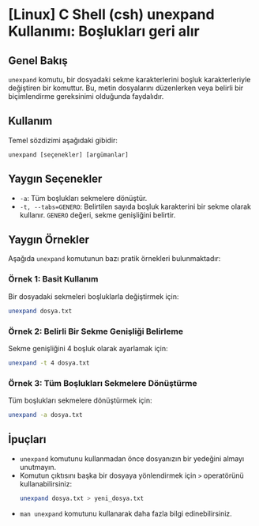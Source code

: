 # [Linux] C Shell (csh) unexpand Kullanımı: Boşlukları geri alır

## Genel Bakış
`unexpand` komutu, bir dosyadaki sekme karakterlerini boşluk karakterleriyle değiştiren bir komuttur. Bu, metin dosyalarını düzenlerken veya belirli bir biçimlendirme gereksinimi olduğunda faydalıdır.

## Kullanım
Temel sözdizimi aşağıdaki gibidir:
```
unexpand [seçenekler] [argümanlar]
```

## Yaygın Seçenekler
- `-a`: Tüm boşlukları sekmelere dönüştür.
- `-t, --tabs=GENERO`: Belirtilen sayıda boşluk karakterini bir sekme olarak kullanır. `GENERO` değeri, sekme genişliğini belirtir.

## Yaygın Örnekler
Aşağıda `unexpand` komutunun bazı pratik örnekleri bulunmaktadır:

### Örnek 1: Basit Kullanım
Bir dosyadaki sekmeleri boşluklarla değiştirmek için:
```bash
unexpand dosya.txt
```

### Örnek 2: Belirli Bir Sekme Genişliği Belirleme
Sekme genişliğini 4 boşluk olarak ayarlamak için:
```bash
unexpand -t 4 dosya.txt
```

### Örnek 3: Tüm Boşlukları Sekmelere Dönüştürme
Tüm boşlukları sekmelere dönüştürmek için:
```bash
unexpand -a dosya.txt
```

## İpuçları
- `unexpand` komutunu kullanmadan önce dosyanızın bir yedeğini almayı unutmayın.
- Komutun çıktısını başka bir dosyaya yönlendirmek için `>` operatörünü kullanabilirsiniz:
  ```bash
  unexpand dosya.txt > yeni_dosya.txt
  ```
- `man unexpand` komutunu kullanarak daha fazla bilgi edinebilirsiniz.